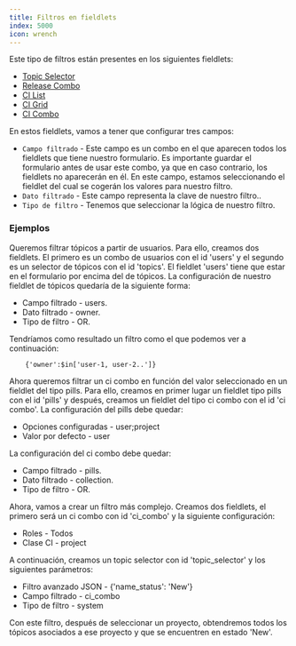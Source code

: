 ```yaml
---
title: Filtros en fieldlets
index: 5000
icon: wrench
---
```


Este tipo de filtros están presentes en los siguientes fieldlets:

- [Topic Selector](/rules/palette/fieldlets/topic-selector)
- [Release Combo](/rules/palette/fieldlets/release-combo)
- [CI List](/rules/palette/fieldlets/ci-list)
- [CI Grid](/rules/palette/fieldlets/ci-grid)
- [CI Combo](/rules/palette/fieldlets/ci-combo)

En estos fieldlets, vamos a tener que configurar tres campos:

- `Campo filtrado` - Este campo es un combo en el que aparecen todos los fieldlets que tiene nuestro formulario.  Es
  importante guardar el formulario antes de usar este combo, ya que en caso contrario, los fieldlets no aparecerán en
él. En este campo, estamos seleccionando el fieldlet del cual se cogerán los valores para nuestro filtro.
- `Dato filtrado` - Este campo representa la clave de nuestro filtro..
- `Tipo de filtro` - Tenemos que seleccionar la lógica de nuestro filtro.

### Ejemplos

Queremos filtrar tópicos a partir de usuarios. Para ello, creamos dos fieldlets. El primero es un combo de usuarios con
el id 'users' y el segundo es un selector de tópicos con el id 'topics'.  El fieldlet 'users' tiene que estar en el
formulario por encima del de tópicos.  La configuración de nuestro fieldlet de tópicos quedaría de la siguiente forma:

- Campo filtrado - users.
- Dato filtrado - owner.
- Tipo de filtro - OR.

Tendríamos como resultado un filtro como el que podemos ver a continuación:

        {'owner':$in['user-1, user-2..']}

Ahora queremos filtrar un ci combo en función del valor seleccionado en un fieldlet del tipo pills. Para ello, creamos
en primer lugar un fieldlet tipo pills con el id 'pills' y después, creamos un fieldlet del tipo ci combo con el id 'ci
combo'. La configuración del pills debe quedar:

- Opciones configuradas - user;project
- Valor por defecto - user

La configuración del ci combo debe quedar:

- Campo filtrado - pills.
- Dato filtrado - collection.
- Tipo de filtro - OR.

Ahora, vamos a crear un filtro más complejo. Creamos dos fieldlets, el primero será un ci combo con id 'ci_combo' y la
siguiente configuración:

- Roles - Todos
- Clase CI - project

A continuación, creamos un topic selector con id 'topic_selector' y los siguientes parámetros:

- Filtro avanzado JSON - {'name_status': 'New'}
- Campo filtrado - ci_combo
- Tipo de filtro - system

Con este filtro, después de seleccionar un proyecto, obtendremos todos los tópicos asociados a ese proyecto y que se
encuentren en estado 'New'.
